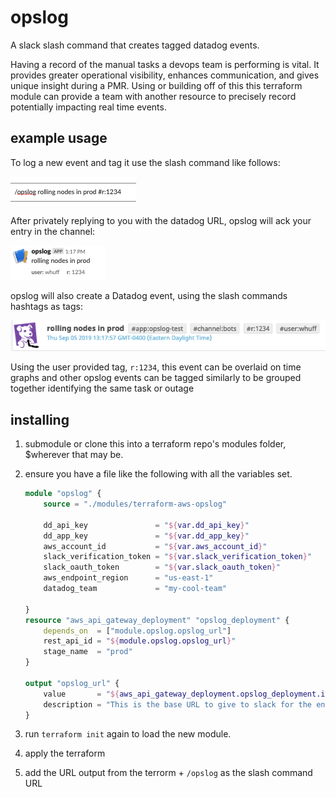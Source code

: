 # opslog

A slack slash command that creates tagged datadog events.

Having a record of the manual tasks a devops team is performing is vital. It provides greater operational visibility, enhances communication, and gives unique insight during a PMR. Using or building off of this this terraform module can provide a team with another resource to precisely record potentially impacting real time events.

## example usage

To log a new event and tag it use the slash command like follows:

![invoke image](img/invoke.png)

After privately replying to you with the datadog URL, opslog will ack your entry in the channel:

![ack image](img/ack.png)

opslog will also create a Datadog event, using the slash commands hashtags as tags:

![ack image](img/dd_event.png)

Using the user provided tag, `r:1234`, this event can be overlaid on time graphs and other opslog events can be tagged similarly to be grouped together identifying the same task or outage

## installing

1. submodule or clone this into a terraform repo's modules folder, $wherever that may be.
2. ensure you have a file like the following with all the variables set.

    ```terraform
    module "opslog" {
        source = "./modules/terraform-aws-opslog"

        dd_api_key               = "${var.dd_api_key}"
        dd_app_key               = "${var.dd_app_key}"
        aws_account_id           = "${var.aws_account_id}"
        slack_verification_token = "${var.slack_verification_token}"
        slack_oauth_token        = "${var.slack_oauth_token}"
        aws_endpoint_region      = "us-east-1"
        datadog_team             = "my-cool-team"

    }
    resource "aws_api_gateway_deployment" "opslog_deployment" {
        depends_on  = ["module.opslog.opslog_url"]
        rest_api_id = "${module.opslog.opslog_url}"
        stage_name  = "prod"
    }

    output "opslog_url" {
        value       = "${aws_api_gateway_deployment.opslog_deployment.invoke_url}"
        description = "This is the base URL to give to slack for the endpoint /opslog"
    }
    ```

3. run `terraform init` again to load the new module.
4. apply the terraform
5. add the URL output from the terrorm + `/opslog` as the slash command URL
